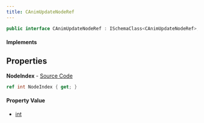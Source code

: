 ```yaml
---
title: CAnimUpdateNodeRef
---
```


```csharp
public interface CAnimUpdateNodeRef : ISchemaClass<CAnimUpdateNodeRef>, ISchemaField, ISchemaClass, INativeHandle
```

#### Implements

## Properties

**NodeIndex** - [Source Code](https://github.com/swiftly-solution/swiftlys2/blob/master/managed/src/SwiftlyS2.Generated/Schemas/Interfaces/CAnimUpdateNodeRef.cs#L16)

```csharp
ref int NodeIndex { get; }
```

#### Property Value

- [int](https://learn.microsoft.com/dotnet/api/system.int32)

